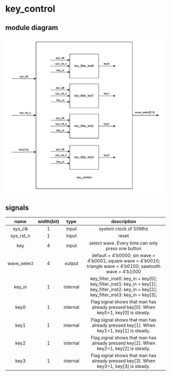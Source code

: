 # key_control

## module diagram

![key_control_module](https://github.com/KaihaoYuHW/Verilog_a-simple-DDS-Signal-Generator/blob/main/doc/key_control_module.png)

## signals

|    name     | width(bit) |   type   |                         description                          |
| :---------: | :--------: | :------: | :----------------------------------------------------------: |
|   sys_clk   |     1      |  input   |                    system clock of 50Mhz                     |
|  sys_rst_n  |     1      |  input   |                            reset                             |
|     key     |     4      |  input   |      select wave. Every time can only press one button       |
| wave_select |     4      |  output  | default = 4'b0000; sin wave = 4'b0001; square wave = 4'b0010; triangle wave = 4'b0100; sawtooth wave = 4'b1000 |
|   key_in    |     1      | internal | key_filter_inst0: key_in = key[0]; key_filter_inst1: key_in = key[1]; key_filter_inst2: key_in = key[2]; key_filter_inst3: key_in = key[3]; |
|    key0     |     1      | internal | Flag signal shows that man has already pressed key[0]. When key0=1, key[0] is steady. |
|    key1     |     1      | internal | Flag signal shows that man has already pressed key[1]. When key1=1, key[1] is steady. |
|    key2     |     1      | internal | Flag signal shows that man has already pressed key[2]. When key2=1, key[2] is steady. |
|    key3     |     1      | internal | Flag signal shows that man has already pressed key[3]. When key3=1, key[3] is steady. |

